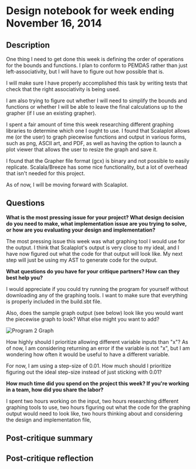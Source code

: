 # Design notebook for week ending November 16, 2014

## Description

One thing I need to get done this week is defining the order of operations for
the bounds and functions. I plan to conform to PEMDAS rather than just 
left-associativity, but I will have to figure out how possible that is. 

I will make sure I have properly accomplished this task by writing tests that
check that the right associativity is being used. 

I am also trying to figure out whether I will need to simplify the bounds and
functions or whether I will be able to leave the final calculations up to the
grapher (if I use an existing grapher). 

I spent a fair amount of time this week researching different graphing libraries
to determine which one I ought to use. I found that Scalaplot allows me (or the
user) to graph piecewise functions and output in various forms, such as png, 
ASCII art, and PDF, as well as having the option to launch a plot viewer that
allows the user to resize the graph and save it. 

I found that the Grapher file format (gcx) is binary and not possible to easily
replicate. Scalala/Breeze has some nice functionality, but a lot of overhead
that isn't needed for this project. 

As of now, I will be moving forward with Scalaplot. 


## Questions

**What is the most pressing issue for your project? What design decision do
you need to make, what implementation issue are you trying to solve, or how
are you evaluating your design and implementation?**

The most pressing issue this week was what graphing tool I would use for the
output. I think that Scalaplot's output is very close to my ideal, and I have
now figured out what the code for that output will look like. My next step
will just be using my AST to generate code for the output. 

**What questions do you have for your critique partners? How can they best help
you?**

I would appreciate if you could try running the program for yourself without
downloading any of the graphing tools. I want to make sure that everything is
properly included in the build.sbt file.

Also, does the sample graph output (see below) look like you would want the 
piecewise graph to look? What else might you want to add?

![Program 2 Graph](https://github.com/SarahKnits/project/blob/November16/piecewiseGrapher/docs/img/SecondProgram.png)

How highly should I prioritize allowing different variable inputs than "x"? As
of now, I am considering returning an error if the variable is not "x", but I
am wondering how often it would be useful to have a different variable. 

For now, I am using a step-size of 0.01. How much should I prioritize figuring
out the ideal step-size instead of just sticking with 0.01?

**How much time did you spend on the project this week? If you're working in a
team, how did you share the labor?**

I spent two hours working on the input, two hours researching different graphing
tools to use, two hours figuring out what the code for the graphing output
would need to look like, two hours thinking about and considering the design and
implementation file, 

## Post-critique summary

## Post-critique reflection
